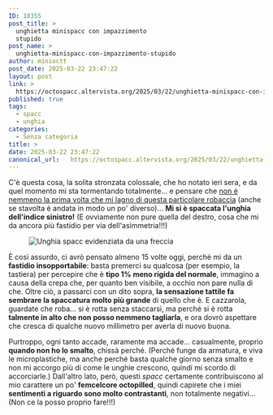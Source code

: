 ```yaml
---
ID: 18355
post_title: >
  unghietta minispacc con impazzimento
  stupido
post_name: >
  unghietta-minispacc-con-impazzimento-stupido
author: minioctt
post_date: 2025-03-22 23:47:22
layout: post
link: >
  https://octospacc.altervista.org/2025/03/22/unghietta-minispacc-con-impazzimento-stupido/
published: true
tags:
  - spacc
  - unghia
categories:
  - Senza categoria
title: >
date: 2025-03-22 23:47:22
canonical_url:   https://octospacc.altervista.org/2025/03/22/unghietta-minispacc-con-impazzimento-stupido/
---
```

<!-- wp:paragraph -->
<p>C'è questa cosa, la solita stronzata colossale, che ho notato ieri sera, e da quel momento mi sta tormentando totalmente... e pensare che <a href="/microblog-mirror/2024/06/09/gaming-nails/">non è nemmeno la prima volta che mi lagno di questa particolare robaccia</a> (anche se stavolta è andata in modo un po' diverso)... <strong>Mi si è spaccata l'unghia dell'indice sinistro!</strong> (E ovviamente non pure quella del destro, cosa che mi da ancora più fastidio per via dell'asimmetria!!!)</p>
<!-- /wp:paragraph -->

<!-- wp:image {"id":18353,"sizeSlug":"large","linkDestination":"none"} -->
<figure class="wp-block-image size-large"><img src="{{site.cdnurl}}/assets/uploads/2025/03/wp-17426793381718436898760692999609-960x960.jpg" alt="Unghia spacc evidenziata da una freccia" class="wp-image-18353"/></figure>
<!-- /wp:image -->

<!-- wp:paragraph -->
<p>È così assurdo, ci avrò pensato almeno 15 volte oggi, perché mi da un <strong>fastidio insopportabile</strong>: basta premerci su qualcosa (per esempio, la tastiera) per percepire che è <strong>tipo 1% meno rigida del normale</strong>, immagino a causa della crepa che, per quanto ben visibile, a occhio non pare nulla di che. Oltre ciò, a passarci con un dito sopra, <strong>la sensazione tattile fa sembrare la spaccatura molto più grande</strong> di quello che è. E cazzarola, guardate che roba... si è rotta senza staccarsi, ma perché si è rotta <strong>talmente in alto che non posso nemmeno tagliarla</strong>, e ora dovrò aspettare che cresca di qualche nuovo millimetro per averla di nuovo buona.</p>
<!-- /wp:paragraph -->

<!-- wp:paragraph -->
<p>Purtroppo, ogni tanto accade, raramente ma accade... casualmente, proprio <strong>quando non ho lo smalto</strong>, chissà perché. (Perché funge da armatura, e viva le microplastiche, ma anche perché basta qualche giorno senza smalto e non mi accorgo più di come le unghie crescono, quindi mi scordo di accorciarle.) Dall'altro lato, però, questi <em>spacc</em> certamente contribuiscono al mio carattere un po' <strong>femcelcore octopilled</strong>, quindi capirete che i miei <strong>sentimenti a riguardo sono molto contrastanti</strong>, non totalmente negativi... (Non ce la posso proprio fare!!!)</p>
<!-- /wp:paragraph -->